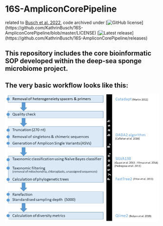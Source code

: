 # 16S-AmpliconCorePipeline
related to [Busch et al. 2022](https://www.nature.com/ncomms/ 'Busch et al. 2022'), code archived under [![GitHub license](https://badgen.net/badge/license/MIT/blue?)](https://github.com/KathrinBusch/16S-AmpliconCorePipeline/blob/master/LICENSE) [![Latest release](https://badgen.net/badge/release/v1.0.0/blue?)](https://github.com/KathrinBusch/16S-AmpliconCorePipeline/releases)


## This repository includes the core bioinformatic SOP developed within the deep-sea sponge microbiome project.
## The very basic workflow looks like this:
![png](workflow.png)
